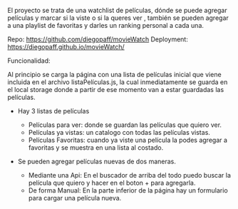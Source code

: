 
El proyecto se trata de una  watchlist de películas, dónde se puede agregar películas y  marcar si la viste o si la queres ver , también se pueden agregar a una playlist de favoritas y darles un ranking personal a cada una.

Repo:
https://github.com/diegopaff/movieWatch
Deployment:
https://diegopaff.github.io/movieWatch/

Funcionalidad:

Al principio se carga la página con una lista de películas inicial que viene incluida en el archivo listaPelículas.js, la cual inmediatamente se guarda en el local storage donde a partir de ese momento van a estar guardadas las películas.


- Hay 3 listas de películas 
    - Películas para ver: donde se guardan las películas que quiero ver.
    - Películas ya vistas: un catalogo con todas las películas vistas.
    - Películas Favoritas: cuando ya viste una película la podes agregar a favoritas y se muestra en una lista al costado.

- Se pueden agregar películas nuevas de dos maneras.
    - Mediante una Api: En el buscador de arriba del todo puedo buscar la película que quiero y hacer en el boton + para agregarla.
    - De forma Manual: En la parte inferior de la página hay un formulario para cargar una película nueva. 

